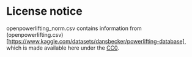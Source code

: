 # License notice

openpowerlifting_norm.csv contains information from (openpowerlifting.csv)[https://www.kaggle.com/datasets/dansbecker/powerlifting-database], which is made available here under the [CC0](https://creativecommons.org/publicdomain/zero/1.0/).
